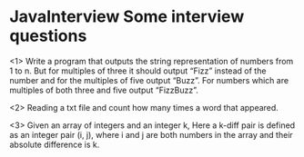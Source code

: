 # JavaInterview Some interview questions

<1>
Write a program that outputs the string representation of numbers from 1 to n.
But for multiples of three it should output “Fizz” instead of the number and 
for the multiples of five output “Buzz”. For numbers which are multiples of both three and five output “FizzBuzz”.

<2>
Reading a txt file and count how many times a word that appeared.

<3>
  Given an array of integers and an integer k, Here a k-diff pair is defined as an integer pair (i, j), where i and j are both numbers in the array and their absolute difference is k.

